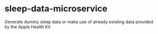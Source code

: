 # sleep-data-microservice
Generate dummy sleep data or make use of already existing data provided by the Apple Health Kit

